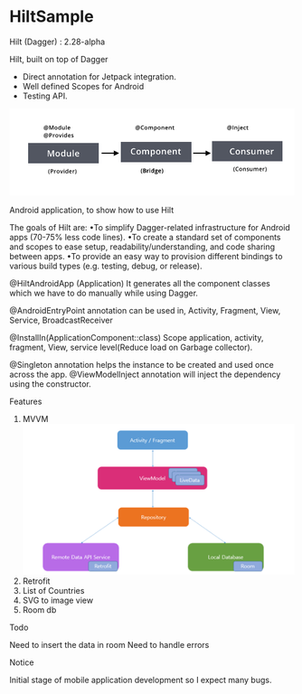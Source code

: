 # HiltSample
Hilt (Dagger) : 2.28-alpha

Hilt, built on top of Dagger

* Direct annotation for Jetpack integration.
* Well defined Scopes for Android
* Testing API.

![explainer-dagger-b6ec004283d8c4b3](app/src/main/res/mipmap-xxxhdpi/explainer-dagger-b6ec004283d8c4b3.png)

Android application, to show how to use Hilt

The goals of Hilt are:
•To simplify Dagger-related infrastructure for Android apps (70-75% less code lines).
•To create a standard set of components and scopes to ease setup, readability/understanding, and code sharing between apps.
•To provide an easy way to provision different bindings to various build types (e.g. testing, debug, or release).

@HiltAndroidApp (Application)
It generates all the component classes which we have to do manually while using Dagger.

@AndroidEntryPoint annotation can be used in,
Activity, Fragment, View, Service, BroadcastReceiver

@InstallIn(ApplicationComponent::class)
Scope application, activity, fragment, View, service level(Reduce load on Garbage collector).

@Singleton annotation helps the instance to be created and used once across the app.
@ViewModelInject annotation will inject the dependency using the constructor.

Features

1. MVVM![mvvm](app/src/main/res/mipmap-xxxhdpi/mvvm.png)
2. Retrofit
3. List of Countries
4. SVG to image view
5. Room db

Todo

Need to insert the data in room
Need to handle errors

Notice

Initial stage of mobile application development so I expect many bugs.